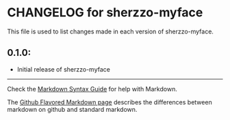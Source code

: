 # CHANGELOG for sherzzo-myface

This file is used to list changes made in each version of sherzzo-myface.

## 0.1.0:

* Initial release of sherzzo-myface

- - -
Check the [Markdown Syntax Guide](http://daringfireball.net/projects/markdown/syntax) for help with Markdown.

The [Github Flavored Markdown page](http://github.github.com/github-flavored-markdown/) describes the differences between markdown on github and standard markdown.
